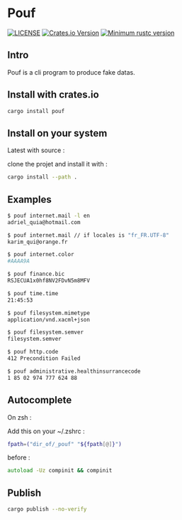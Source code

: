# Pouf

[![LICENSE](https://img.shields.io/badge/license-MIT-blue.svg)](LICENSE)
[![Crates.io Version](https://img.shields.io/crates/v/pouf.svg)](https://crates.io/crates/pouf)
[![Minimum rustc version](https://img.shields.io/badge/rustc-1.60.0+-lightgray.svg)](#rust-version-requirements)

## Intro

Pouf is a cli program to produce fake datas.

## Install with crates.io

```zsh
cargo install pouf
```

## Install on your system

Latest with source :

clone the projet and install it with :

```zsh
cargo install --path .
```

## Examples

```zsh
$ pouf internet.mail -l en
adriel_quia@hotmail.com
```

```zsh
$ pouf internet.mail // if locales is "fr_FR.UTF-8"
karim_qui@orange.fr
```

```zsh
$ pouf internet.color
#AAAA9A
```

```zsh
$ pouf finance.bic
RSJECUA1x0hf8NV2FDvN5m8MFV
```

```zsh
$ pouf time.time
21:45:53
```

```zsh
$ pouf filesystem.mimetype
application/vnd.xacml+json
```

```zsh
$ pouf filesystem.semver
filesystem.semver
```

```zsh
$ pouf http.code
412 Precondition Failed
```

```zsh
$ pouf administrative.healthinsurrancecode
1 85 02 974 777 624 88
```

## Autocomplete

On zsh :

Add this on your ~/.zshrc :

```zsh
fpath=("dir_of/_pouf" "${fpath[@]}")
```

before :
```zsh
autoload -Uz compinit && compinit
```

## Publish

```zsh
cargo publish --no-verify
```
